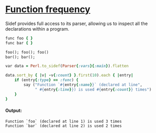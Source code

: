 [1]: http://rosettacode.org/wiki/Function_frequency

# [Function frequency][1]

Sidef provides full access to its parser, allowing us to inspect all the declarations within a program.

```ruby
func foo { }
func bar { }

foo(); foo(); foo()
bar(); bar();

var data = Perl.to_sidef(Parser{:vars}{:main}).flatten

data.sort_by { |v| -v{:count} }.first(10).each { |entry|
    if (entry{:type} == :func) {
        say ("Function `#{entry{:name}}` (declared at line",
             " #{entry{:line}}) is used #{entry{:count}} times")
    }
}
```

#### Output:
```
Function `foo` (declared at line 1) is used 3 times
Function `bar` (declared at line 2) is used 2 times
```
